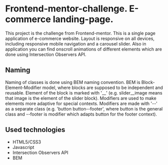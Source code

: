 # Frontend-mentor-challenge. E-commerce landing-page.
This project is the challenge from Frontend-mentor. This is a single page application of e-commerce website. Layout is responsive on all devices, including responsive mobile navigation and a carousel slider.
Also in application you can find onscroll animations of different elements which are done using Intersection Observers API.

## Naming
Naming of classes is done using BEM naming convention. BEM is Block-Element-Modifier model, where blocks are supposed to be independent and reusable. Element of the block is marked with '__' (e.g. slider__image means that image is the element of the slider block). Modifiers are used to make elements more adaptive for special contexts.
Modifiers are made with '--' as a separate class (e.g. 'button button--footer', where button is the general class and --footer is modifier which adapts button for the footer context).

## Used technologies
 - HTML5/CSS3
 - Javascript
 - Intersection Observers API
 - BEM
